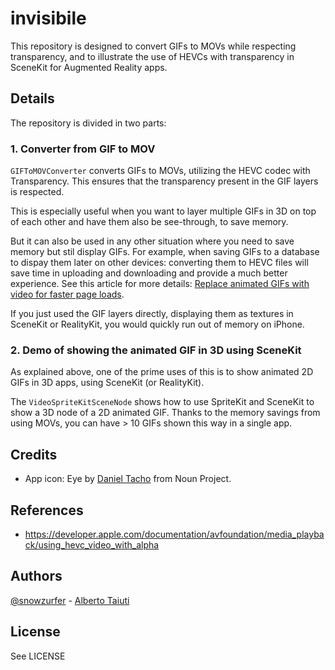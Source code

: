 # invisibile

This repository is designed to convert GIFs to MOVs while respecting transparency,
and to illustrate the use of HEVCs with transparency in SceneKit for Augmented Reality apps.

## Details

The repository is divided in two parts:

### 1. Converter from GIF to MOV

`GIFToMOVConverter` converts GIFs to MOVs, utilizing the HEVC codec with Transparency.
This ensures that the transparency present in the GIF layers is respected.

This is especially useful when you want to layer multiple GIFs in 3D on top of each other and
have them also be see-through, to save memory.

But it can also be used in any other situation where you need to save memory but stil display
GIFs. For example, when saving GIFs to a database to dispay them later on other devices: converting
them to HEVC files will save time in uploading and downloading and provide a much better experience.
See this article for more details: [Replace animated GIFs with video for faster page loads](https://web.dev/replace-gifs-with-videos).

If you just used the GIF layers directly, displaying them as textures in SceneKit or RealityKit,
you would quickly run out of memory on iPhone.

### 2. Demo of showing the animated GIF in 3D using SceneKit

As explained above, one of the prime uses of this is to show animated 2D GIFs in 3D apps,
using SceneKit (or RealityKit).

The `VideoSpriteKitSceneNode` shows how to use SpriteKit and SceneKit to show a 3D node of a
2D animated GIF. Thanks to the memory savings from using MOVs, you can have > 10 GIFs shown
this way in a single app.

## Credits

* App icon: Eye by [Daniel Tacho](https://thenounproject.com/icon/eye-4786602/) from Noun Project.
  
## References

* <https://developer.apple.com/documentation/avfoundation/media_playback/using_hevc_video_with_alpha>

## Authors

[@snowzurfer](https://github.com/snowzurfer) - [Alberto Taiuti](https://twitter.com/albtaiuti)

## License

See LICENSE
